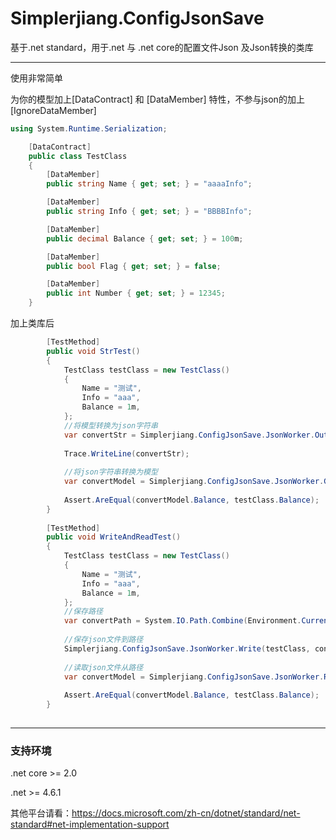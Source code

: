 # Simplerjiang.ConfigJsonSave
基于.net standard，用于.net 与 .net core的配置文件Json 及Json转换的类库


---

使用非常简单

为你的模型加上[DataContract] 和 [DataMember] 特性，不参与json的加上[IgnoreDataMember]
```c#
using System.Runtime.Serialization; 

    [DataContract]
    public class TestClass
    {
        [DataMember]
        public string Name { get; set; } = "aaaaInfo";

        [DataMember]
        public string Info { get; set; } = "BBBBInfo";

        [DataMember]
        public decimal Balance { get; set; } = 100m;

        [DataMember]
        public bool Flag { get; set; } = false;

        [DataMember]
        public int Number { get; set; } = 12345;
    }
```

加上类库后
```c#
        [TestMethod]
        public void StrTest()
        {
            TestClass testClass = new TestClass()
            {
                Name = "测试",
                Info = "aaa",
                Balance = 1m,
            };
            //将模型转换为json字符串
            var convertStr = Simplerjiang.ConfigJsonSave.JsonWorker.Out<TestClass>(testClass); 
            
            Trace.WriteLine(convertStr);
            
            //将json字符串转换为模型
            var convertModel = Simplerjiang.ConfigJsonSave.JsonWorker.Get<TestClass>(convertStr);
            
            Assert.AreEqual(convertModel.Balance, testClass.Balance);
        }
        
        [TestMethod]
        public void WriteAndReadTest()
        {
            TestClass testClass = new TestClass()
            {
                Name = "测试",
                Info = "aaa",
                Balance = 1m,
            };
            //保存路径
            var convertPath = System.IO.Path.Combine(Environment.CurrentDirectory, "test.json");
            
            //保存json文件到路径
            Simplerjiang.ConfigJsonSave.JsonWorker.Write(testClass, convertPath);
            
            //读取json文件从路径
            var convertModel = Simplerjiang.ConfigJsonSave.JsonWorker.Read<TestClass>(convertPath);
            
            Assert.AreEqual(convertModel.Balance, testClass.Balance);
        }
        
```
---

### 支持环境

.net core >= 2.0

.net >= 4.6.1

其他平台请看：https://docs.microsoft.com/zh-cn/dotnet/standard/net-standard#net-implementation-support
